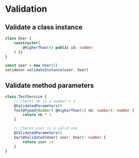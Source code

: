 # Validation

## Validate a class instance

```ts
class User {
    constructor(
        @HigherThan(4) public id: number
    ) {}
}

const user = new User(5)
validator.validateInstance(user, User)
```

## Validate method parameters

```ts
class TestService {
    // Checks nb is a number > 1
    @ValidatedParameters()
    foo(@Typed(Number) @HigherThan(1) nb: number): number {
        return nb * 2
    }

    // Checks user is a valid one
    @ValidatedParameters()
    bar(@Validated(User) user: User): number {
        return user.id
    }
}
```
